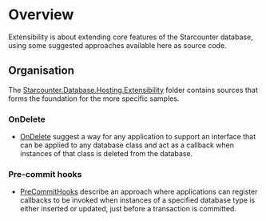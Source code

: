 # Overview
Extensibility is about extending core features of the Starcounter database, using some suggested approaches available here as source code.

## Organisation
The [Starcounter.Database.Hosting.Extensibility](./Starcounter.Database.Hosting.Extensibility) folder contains sources that forms the foundation for the more specific samples.

### OnDelete
* [OnDelete](./OnDelete) suggest a way for any application to support an interface that can be applied to any database class and act as a callback when instances of that class is deleted from the database.

### Pre-commit hooks
* [PreCommitHooks](./PreCommitHooks) describe an approach where applications can register callbacks to be invoked when instances of a specified database type is either inserted or updated, just before a transaction is committed. 